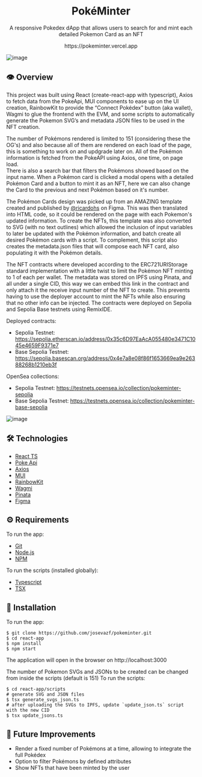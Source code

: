 # <div align="center"> PokéMinter</div>
<p align="center">A responsive Pokedex dApp that allows users to search for and mint each detailed Pokemon Card as an NFT</p>
<p align="center">https://pokeminter.vercel.app</p>

![image](https://github.com/josevazf/pokeminter/assets/19204122/94395343-11d1-44c0-972e-949bdcd9e957)

## 👁️ Overview
This project was built using React (create-react-app with typescript), Axios to fetch data from the PokeApi, MUI components to ease up on the UI creation, RainbowKit to provide the “Connect Pokédex” button (aka wallet), Wagmi to glue the frontend with the EVM, and some scripts to automatically generate the Pokemon SVG’s and metadata JSON files to be used in the NFT creation.

The number of Pokémons rendered is limited to 151 (considering these the OG's) and also because all of them are rendered on each load of the page, this is something to work on and updgrade later on. All of the Pokémon information is fetched from the PokeAPI using Axios, one time, on page load.  
There is also a search bar that filters the Pokémons showed based on the input name.
When a Pokémon card is clicked a modal opens with a detailed Pokémon Card and a button to mint it as an NFT, here we can also change the Card to the previous and next Pokémon based on it's number.

The Pokémon Cards design was picked up from an AMAZING template created and published by [@ricardohs](https://www.figma.com/@ricardohs) on Figma. This was then translated into HTML code, so it could be rendered on the page with each Pokemon's updated information. To create the NFTs, this template was also converted to SVG (with no text outlines) which allowed the inclusion of input variables to later be updated with the Pokémon information, and batch create all desired Pokémon cards with a script. To complement, this script also creates the metadata.json files that will compose each NFT card, also populating it with the Pokémon details.

The NFT contracts where developed according to the ERC721URIStorage standard implementation with a little twist to limit the Pokémon NFT minting to 1 of each per wallet. The metadata was stored on IPFS using Pinata, and all under a single CID, this way we can embed this link in the contract and only attach it the receive input number of the NFT to create. This prevents having to use the deployer account to mint the NFTs while also ensuring that no other info can be injected. The contracts were deployed on Sepolia and Sepolia Base testnets using RemixIDE.

Deployed contracts:
- Sepolia Testnet: https://sepolia.etherscan.io/address/0x35c6D97EaAcA055480e3471C1045e4659F9371e7
- Base Sepolia Testnet: https://sepolia.basescan.org/address/0x4e7a8e08f86f1653669ea9e26388268b1210eb3f

OpenSea collections:
- Sepolia Testnet: https://testnets.opensea.io/collection/pokeminter-sepolia
- Base Sepolia Testnet: https://testnets.opensea.io/collection/pokeminter-base-sepolia

![image](https://github.com/josevazf/pokeminter/assets/19204122/46236e98-a2b9-4c06-853c-760e86076cb6)

## 🛠️ Technologies

<ul>
  <li><a href="https://reactjs.org/">React TS</a></li>
  <li><a href="https://pokeapi.co/">Poke Api</a></li>
  <li><a href="https://axios-http.com">Axios</a></li>
  <li><a href="https://mui.com">MUI</a></li>
  <li><a href="https://www.rainbowkit.com">RainbowKit</a></li>
  <li><a href="https://wagmi.sh">Wagmi</a></li>
  <li><a href="https://www.pinata.cloud">Pinata</a></li>
  <li><a href="https://www.figma.com">Figma</a></li>
</ul>

## ⚙️ Requirements

To run the app:
<ul>
  <li><a href="https://git-scm.com/">Git</a></li>
  <li><a href="https://nodejs.org/en/">Node.js</a></li>
  <li><a href="https://www.npmjs.com/">NPM</a></li>
</ul>

To run the scripts (installed globally):
<ul>
  <li><a href="https://www.typescriptlang.org">Typescript</a></li>
  <li><a href="https://www.npmjs.com/package/tsx">TSX</a></li>
</ul>

## 🚀 Installation
To run the app:
```SH
$ git clone https://github.com/josevazf/pokeminter.git
$ cd react-app
$ npm install
$ npm start
```
The application will open in the browser on http://localhost:3000

The number of Pokemon SVGs and JSONs to be created can be changed from inside the scripts (default is 151)
To run the scripts:
```SH
$ cd react-app/scripts
# generate SVG and JSON files
$ tsx generate_svgs_json.ts
# after uploading the SVGs to IPFS, update `update_json.ts` script with the new CID
$ tsx update_jsons.ts
```

## 🔮 Future Improvements
- Render a fixed number of Pokémons at a time, allowing to integrate the full Pokédex
- Option to filter Pokémons by defined attributes
- Show NFTs that have been minted by the user

